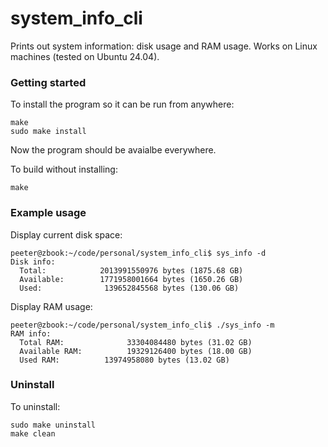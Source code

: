 # system_info_cli

Prints out system information: disk usage and RAM usage. Works on Linux machines (tested on Ubuntu 24.04).  

### Getting started
To install the program so it can be run from anywhere:
```
make
sudo make install
```
Now the program should be avaialbe everywhere.    
    

To build without installing:
```
make
```

### Example usage
Display current disk space:
```
peeter@zbook:~/code/personal/system_info_cli$ sys_info -d
Disk info:
  Total:            2013991550976 bytes (1875.68 GB)
  Available:        1771958001664 bytes (1650.26 GB)
  Used:              139652845568 bytes (130.06 GB)
```
Display RAM usage:
```
peeter@zbook:~/code/personal/system_info_cli$ ./sys_info -m
RAM info:
  Total RAM:              33304084480 bytes (31.02 GB)
  Available RAM:          19329126400 bytes (18.00 GB)
  Used RAM:          13974958080 bytes (13.02 GB)
  ```

### Uninstall
To uninstall: 
```
sudo make uninstall
make clean
```
